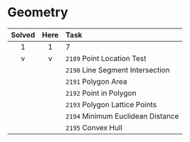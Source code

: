 # Geometry

| Solved | Here | Task |
|:------:|:----:|:-----|
| 1      | 1    | 7    |
| v | v | `2189` Point Location Test
|   |   | `2190` Line Segment Intersection
|   |   | `2191` Polygon Area
|   |   | `2192` Point in Polygon
|   |   | `2193` Polygon Lattice Points
|   |   | `2194` Minimum Euclidean Distance
|   |   | `2195` Convex Hull
